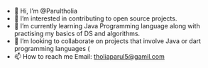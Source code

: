 - 👋 Hi, I’m @Parultholia
- 👀 I’m interested in contributing to open source projects. 
- 🌱 I’m currently learning Java Programming language along with practising my basics of DS and algorithms.
- 💞️ I’m looking to collaborate on projects that involve Java or dart programming languages ( 
- 📫 How to reach me 
           Email: tholiaparul5@gamil.com

